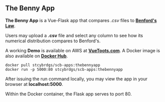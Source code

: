 ## The Benny App

**The Benny App** is a Vue-Flask app that compares *.csv* files to **[Benford's Law](https://en.wikipedia.org/wiki/Benford's_law)**.

Users may upload a **.csv** file and select any column to see how its numerical distribution compares to Benford's.

A working **Demo** is available on AWS at **[VueToots.com](http://www.vuetoots.com)**. A Docker image is also available on **[Docker Hub](https://hub.docker.com/r/stcybrdgs/scb-apps/tags)**.

```
docker pull stcybrdgs/scb-apps:thebennyapp
docker run -p 5000:80 stcybrdgs/scb-apps:thebennyapp
```

After issuing the run command locally, you may view the app in your browser at **localhost:5000**.

Within the Docker container, the Flask app serves to port 80.

